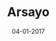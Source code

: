 ---
layout: project
title: 'Arsayo'
caption: Sac à dos innovant & vegan (inventé/fabriqué en france)
description: >
  Graphic Design - Nouvelle identité visuelle - Adobe Ai + Id
date: '04-01-2017'
image: 
  path: /assets/img/works/cover-logo-arsayo.jpg
  srcset: 
    1920w: /assets/img/works/cover-logo-arsayo.jpg
    960w:  /assets/img/works/cover-logo-arsayo@0,5x.jpg
    480w:  /assets/img/works/cover-logo-arsayo@0,25x.jpg

links:
  - title: Voir le site officiel d'Arsayo
    url: https://arsayo.com/
sitemap: false

---